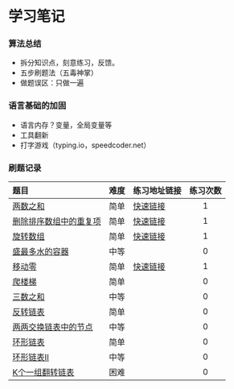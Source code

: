 # 学习笔记

### 算法总结
- 拆分知识点，刻意练习，反馈。
- 五步刷题法（五毒神掌）
- 做题误区：只做一遍

### 语言基础的加固
- 语言内存？变量，全局变量等
- 工具翻新
- 打字游戏（typing.io，speedcoder.net）


### 刷题记录

| 题目 | 难度 | 练习地址链接 | 练习次数 |
| :----- | :----- | :----- | :----: |
| [两数之和](https://leetcode-cn.com/problems/two-sum/) | 简单 | [快速链接](https://github.com/GaryHjy/learn-algorithm/blob/master/Week_01/practice/%E4%B8%A4%E6%95%B0%E4%B9%8B%E5%92%8C.js) | 1 |
| [删除排序数组中的重复项](https://leetcode-cn.com/problems/remove-duplicates-from-sorted-array/) | 简单 | [快速链接](https://github.com/GaryHjy/learn-algorithm/blob/master/Week_01/practice/%E5%88%A0%E9%99%A4%E6%8E%92%E5%BA%8F%E6%95%B0%E7%BB%84%E4%B8%AD%E7%9A%84%E9%87%8D%E5%A4%8D%E9%A1%B9.js) | 1 |
| [旋转数组](https://leetcode-cn.com/problems/rotate-array/) | 简单 | [快速链接](https://github.com/GaryHjy/learn-algorithm/blob/master/Week_01/practice/%E6%97%8B%E8%BD%AC%E6%95%B0%E7%BB%84.js) | 1 |
| [盛最多水的容器](https://leetcode-cn.com/problems/container-with-most-water/) | 中等 |  | 0 |
| [移动零](https://leetcode-cn.com/problems/move-zeroes/) | 简单 | [快速链接](https://github.com/GaryHjy/learn-algorithm/blob/master/Week_01/practice/%E7%A7%BB%E5%8A%A8%E9%9B%B6.js) | 1 |
| [爬楼梯](https://leetcode-cn.com/problems/climbing-stairs/) | 简单 |  | 0 |
| [三数之和](https://leetcode-cn.com/problems/3sum/) | 中等 |  | 0 |
| [反转链表](https://leetcode-cn.com/problems/reverse-linked-list/) | 简单 |  | 0 |
| [两两交换链表中的节点](https://leetcode-cn.com/problems/swap-nodes-in-pairs/) | 中等 |  | 0 |
| [环形链表](https://leetcode-cn.com/problems/linked-list-cycle/) | 简单 |  | 0 |
| [环形链表II](https://leetcode-cn.com/problems/linked-list-cycle-ii/) | 中等 |  | 0 |
| [K个一组翻转链表](https://leetcode-cn.com/problems/reverse-nodes-in-k-group/) | 困难 | | 0 |

